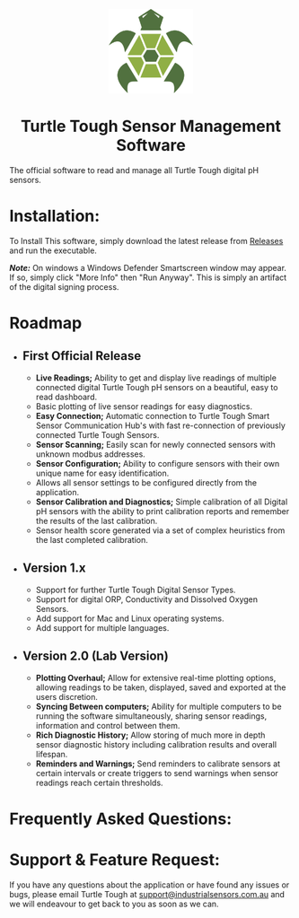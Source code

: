 <p align="center">
  <img width="150" height="150" src="https://github.com/IPI-Patrick/turtle-tough-app-release/blob/main/icon.png">
</p>

<h1 align="center">
    <b> Turtle Tough Sensor Management Software </b>
</h1>

The official software to read and manage all Turtle Tough digital pH sensors. 

# Installation:
To Install This software, simply download the latest release from [Releases](https://github.com/IPI-Patrick/turtle-tough-app-release/releases/tag/v0.1.19) and run the executable.

***Note:*** On windows a Windows Defender Smartscreen window may appear. If so, simply click "More Info" then "Run Anyway". This is simply an artifact of the digital signing process.

# Roadmap
- ## First Official Release
    - **Live Readings;** Ability to get and display live readings of multiple connected digital Turtle Tough pH sensors on a beautiful, easy to read dashboard.
    - Basic plotting of live sensor readings for easy diagnostics.
    - **Easy Connection;** Automatic connection to Turtle Tough Smart Sensor Communication Hub's with fast re-connection of previously connected Turtle Tough Sensors.
    - **Sensor Scanning;** Easily scan for newly connected sensors with unknown modbus addresses.
    - **Sensor Configuration;** Ability to configure sensors with their own unique name for easy identification.
    - Allows all sensor settings to be configured directly from the application.
    - **Sensor Calibration and Diagnostics;** Simple calibration of all Digital pH sensors with the ability to print calibration reports and remember the results of the last calibration. 
    - Sensor health score generated via a set of complex heuristics from the last completed calibration. 

- ## Version 1.x
  - Support for further Turtle Tough Digital Sensor Types.
  - Support for digital ORP, Conductivity and Dissolved Oxygen Sensors.
  - Add support for Mac and Linux operating systems.
  - Add support for multiple languages.

- ## Version 2.0 (Lab Version)
  - **Plotting Overhaul;** Allow for extensive real-time plotting options, allowing readings to be taken, displayed, saved and exported at the users discretion.
  -  **Syncing Between computers;** Ability for multiple computers to be running the software simultaneously, sharing sensor readings, information and control between them. 
  - **Rich Diagnostic History;** Allow storing of much more in depth sensor diagnostic history including calibration results and overall lifespan. 
  - **Reminders and Warnings;** Send reminders to calibrate sensors at certain intervals or create triggers to send warnings when sensor readings reach certain thresholds.


# Frequently Asked Questions:

# Support & Feature Request:
If you have any questions about the application or have found any issues or bugs, please email Turtle Tough at support@industrialsensors.com.au and we will endeavour to get back to you as soon as we can.